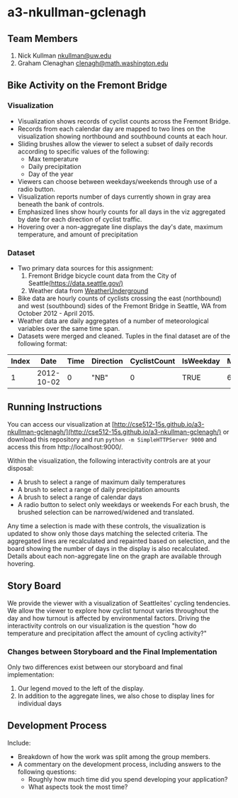 a3-nkullman-gclenagh
===============

## Team Members

1. Nick Kullman nkullman@uw.edu
2. Graham Clenaghan clenagh@math.washington.edu

## Bike Activity on the Fremont Bridge

### Visualization
- Visualization shows records of cyclist counts across the Fremont Bridge.
- Records from each calendar day are mapped to two lines on the visualization showing northbound and southbound counts at each hour.
- Sliding brushes allow the viewer to select a subset of daily records according to specific values of the following:
  - Max temperature
  - Daily precipitation
  - Day of the year
- Viewers can choose between weekdays/weekends through use of a radio button.
- Visualization reports number of days currently shown in gray area beneath the bank of controls.
- Emphasized lines show hourly counts for all days in the viz aggregated by date for each direction of cyclist traffic.
- Hovering over a non-aggregate line displays the day's date, maximum temperature, and amount of precipitation

### Dataset
- Two primary data sources for this assignment:
  1. Fremont Bridge bicycle count data from the City of Seattle[(https://data.seattle.gov/)](https://data.seattle.gov/Transportation/Fremont-Bridge-Hourly-Bicycle-Counts-by-Month-Octo/65db-xm6k)
  2. Weather data from [WeatherUnderground](http://www.wunderground.com/)
- Bike data are hourly counts of cyclists crossing the east (northbound) and west (southbound) sides of the Fremont Bridge in Seattle, WA from October 2012 - April 2015.
- Weather data are daily aggregates of a number of meteorological variables over the same time span.
- Datasets were merged and cleaned. Tuples in the final dataset are of the following format:

| Index | Date | Time | Direction | CyclistCount | IsWeekday | Max_TemperatureF | PrecipitationIn | daynum |
| ----- | ---- | ---- | -------- | ----------- | ------- | --------------------- | ------------------- | ------ |
| 1 | 2012-10-02 | 0 | "NB" | 0 | TRUE | 63 | 0 | 275 |

 
<!--- (Put a brief description of your final interactive visualization application and your dataset here.) --->


## Running Instructions

<!--- Put your running instructions here. (Tell us how to run your visualization.) --->

You can access our visualization at [http://cse512-15s.github.io/a3-nkullman-gclenagh/](http://cse512-15s.github.io/a3-nkullman-gclenagh/) or download this repository and run `python -m SimpleHTTPServer 9000` and access this from http://localhost:9000/.

Within the visualization, the following interactivity controls are at your disposal:
- A brush to select a range of maximum daily temperatures
- A brush to select a range of daily precipitation amounts
- A brush to select a range of calendar days
- A radio button to select only weekdays or weekends
For each brush, the brushed selection can be narrowed/widened and translated. 

Any time a selection is made with these controls, the visualization is updated to show only those days matching the selected criteria. The aggregated lines are recalculated and repainted based on selection, 
and the board showing the number of days in the display is also recalculated.
Details about each non-aggregate line on the graph are available through hovering.

## Story Board

We provide the viewer with a visualization of Seattleites' cycling tendencies.
We allow the viewer to explore how cyclist turnout varies throughout the day and how turnout is affected by environmental factors. 
Driving the interactivity controls on our visualization is the question "how do temperature and precipitation affect the amount of cycling activity?"  

<!--- Put either your storyboard content or a [link to your storyboard pdf file](storyboard.pdf?raw=true) here.
Just like A2, you can use any software to create a *reasonable* pdf storyboard. --->


### Changes between Storyboard and the Final Implementation

Only two differences exist between our storyboard and final implementation:
1. Our legend moved to the left of the display.
2. In addition to the aggregate lines, we also chose to display lines for individual days 

<!--- A paragraph explaining changes between the storyboard and the final implementation. --->


## Development Process

Include:
- Breakdown of how the work was split among the group members. 
- A commentary on the development process, including answers to the following questions: 
  - Roughly how much time did you spend developing your application?
  - What aspects took the most time?
